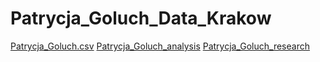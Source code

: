 # Patrycja_Goluch_Data_Krakow

[Patrycja_Goluch.csv](Patrycja_Goluch.csv)
[Patrycja_Goluch_analysis](Patrycja_Goluch_analysis.pdf)
[Patrycja_Goluch_research](Patrycja_Goluch_research.pdf)
